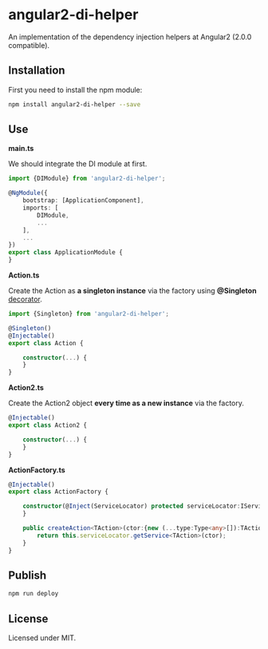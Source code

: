 # angular2-di-helper

An implementation of the dependency injection helpers at Angular2 (2.0.0 compatible).

## Installation

First you need to install the npm module:
```sh
npm install angular2-di-helper --save
```

## Use

**main.ts**

We should integrate the DI module at first.

```typescript
import {DIModule} from 'angular2-di-helper';

@NgModule({
    bootstrap: [ApplicationComponent],
    imports: [
        DIModule,
        ...
    ],
    ...
})
export class ApplicationModule {
}
```

**Action.ts**

Create the Action as **a singleton instance** via the factory using **@Singleton** [decorator](https://www.typescriptlang.org/docs/handbook/decorators.html).

```typescript
import {Singleton} from 'angular2-di-helper';

@Singleton()
@Injectable()
export class Action {

    constructor(...) {
    }
}
```

**Action2.ts**

Create the Action2 object **every time as a new instance** via the factory.

```typescript
@Injectable()
export class Action2 {

    constructor(...) {
    }
}
```

**ActionFactory.ts**

```typescript
@Injectable()
export class ActionFactory {

    constructor(@Inject(ServiceLocator) protected serviceLocator:IServiceLocator) {
    }

    public createAction<TAction>(ctor:{new (...type:Type<any>[]):TAction}):TAction {
        return this.serviceLocator.getService<TAction>(ctor);
    }
}
```

## Publish

```sh
npm run deploy
```

## License

Licensed under MIT.